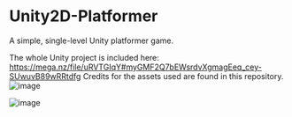 # Unity2D-Platformer

A simple, single-level Unity platformer game.

The whole Unity project is included here: https://mega.nz/file/uRVTGIqY#myGMF2Q7bEWsrdvXgmagEeq_cey-SUwuvB89wRRtdfg
Credits for the assets used are found in this repository.
![image](https://github.com/user-attachments/assets/05bbf27d-8bbe-466d-a3be-cadcf6ad4b30)


![image](https://github.com/user-attachments/assets/dd62e23b-f8c7-4285-ad88-c076159cc739)
